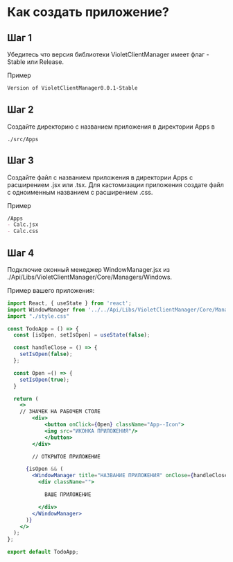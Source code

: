# Как создать приложение?

## Шаг 1
Убедитесь что версия библиотеки VioletClientManager имеет флаг - Stable или Release.

Пример 

```md
Version of VioletClientManager0.0.1-Stable
```

## Шаг 2
Создайте директорию с названием приложения в директории Apps в 
```
./src/Apps
```

## Шаг 3
Создайте файл с названием приложения в директории Apps с расширением .jsx или .tsx. Для кастомизации приложения создате файл с одноименным названием с расширением .css.

Пример
```md
/Apps
- Calc.jsx
- Calc.css
```

## Шаг 4
Подключие оконный менеджер WindowManager.jsx из ./Api/Libs/VioletClientManager/Core/Managers/Windows.

Пример вашего приложения:
```jsx
import React, { useState } from 'react';
import WindowManager from '../../Api/Libs/VioletClientManager/Core/Managers/Windows/WindowManager';
import "./style.css"

const TodoApp = () => {
  const [isOpen, setIsOpen] = useState(false);

  const handleClose = () => {
    setIsOpen(false);
  };

  const Open =() => {
    setIsOpen(true);
  }

  return (
    <>
    // ЗНАЧЕК НА РАБОЧЕМ СТОЛЕ
        <div>
            <button onClick={Open} className="App--Icon">
            <img src="ИКОНКА ПРИЛОЖЕНИЯ"/>
            </button>
        </div>

        // ОТКРЫТОЕ ПРИЛОЖЕНИЕ

      {isOpen && (
        <WindowManager title="НАЗВАНИЕ ПРИЛОЖЕНИЯ" onClose={handleClose}>
          <div className="">

            ВАШЕ ПРИЛОЖЕНИЕ

          </div>
        </WindowManager>
      )}
    </>
  );
};

export default TodoApp;
```
